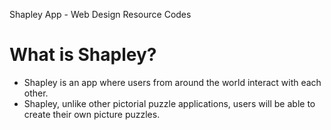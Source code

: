 Shapley App - Web Design Resource Codes

# What is Shapley?
  - Shapley is an app where users from around the world interact with each other.
  - Shapley, unlike other pictorial puzzle applications, users will be able to create their own picture puzzles.
